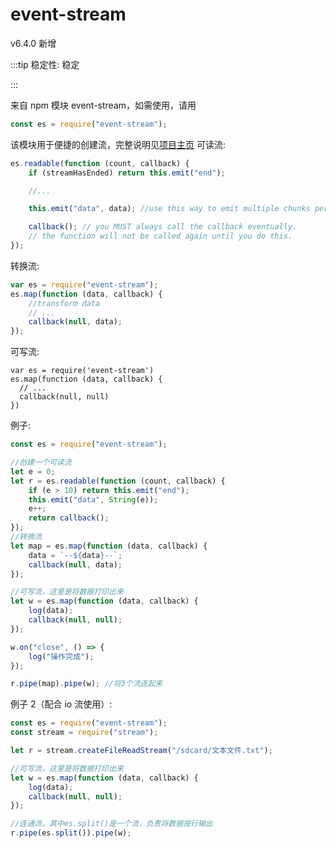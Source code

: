 # event-stream

v6.4.0 新增

:::tip 稳定性: 稳定

:::

来自 npm 模块 event-stream，如需使用，请用

```js
const es = require("event-stream");
```

该模块用于便捷的创建流，完整说明见[项目主页](https://github.com/dominictarr/event-stream)
可读流:

```js
es.readable(function (count, callback) {
    if (streamHasEnded) return this.emit("end");

    //...

    this.emit("data", data); //use this way to emit multiple chunks per call.

    callback(); // you MUST always call the callback eventually.
    // the function will not be called again until you do this.
});
```

转换流:

```js
var es = require("event-stream");
es.map(function (data, callback) {
    //transform data
    // ...
    callback(null, data);
});
```

可写流:

```
var es = require('event-stream')
es.map(function (data, callback) {
  // ...
  callback(null, null)
})

```

例子:

```js
const es = require("event-stream");

//创建一个可读流
let e = 0;
let r = es.readable(function (count, callback) {
    if (e > 10) return this.emit("end");
    this.emit("data", String(e));
    e++;
    return callback();
});
//转换流
let map = es.map(function (data, callback) {
    data = `--${data}--`;
    callback(null, data);
});

//可写流，这里是将数据打印出来
let w = es.map(function (data, callback) {
    log(data);
    callback(null, null);
});

w.on("close", () => {
    log("操作完成");
});

r.pipe(map).pipe(w); //将3个流连起来
```

例子 2（配合 io 流使用）:

```js
const es = require("event-stream");
const stream = require("stream");

let r = stream.createFileReadStream("/sdcard/文本文件.txt");

//可写流，这里是将数据打印出来
let w = es.map(function (data, callback) {
    log(data);
    callback(null, null);
});

//连通流，其中es.split()是一个流，负责将数据按行输出
r.pipe(es.split()).pipe(w);
```
